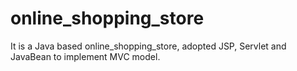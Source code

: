 online_shopping_store
=====================

It is a Java based online_shopping_store, adopted JSP, Servlet and JavaBean to implement MVC model.

